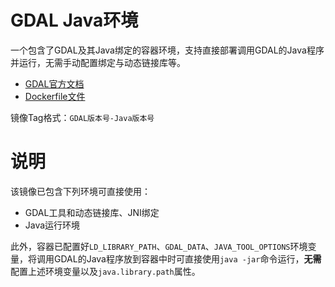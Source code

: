 # GDAL Java环境

一个包含了GDAL及其Java绑定的容器环境，支持直接部署调用GDAL的Java程序并运行，无需手动配置绑定与动态链接库等。

- [GDAL官方文档](https://gdal.org/en/stable/index.html)
- [Dockerfile文件](https://github.com/swsk33/dockerfiles-repo/blob/master/gdal-java/latest/Dockerfile)

镜像Tag格式：`GDAL版本号-Java版本号`

# 说明

该镜像已包含下列环境可直接使用：

- GDAL工具和动态链接库、JNI绑定
- Java运行环境

此外，容器已配置好`LD_LIBRARY_PATH`、`GDAL_DATA`、`JAVA_TOOL_OPTIONS`环境变量，将调用GDAL的Java程序放到容器中时可直接使用`java -jar`命令运行，**无需**配置上述环境变量以及`java.library.path`属性。